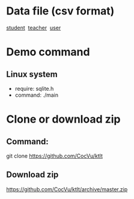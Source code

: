 # Data file (csv format)
[student](./data/student.csv)&nbsp;
[teacher](./data/teacher.csv)&nbsp;
[user](./data/user.csv)&nbsp;
# Demo command
## Linux system
- require: sqlite.h <library>
- command: ./main
# Clone or download zip
## Command: 
git clone https://github.com/CocVu/ktlt
## Download zip
https://github.com/CocVu/ktlt/archive/master.zip
